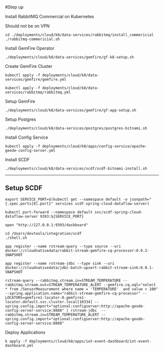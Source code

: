 #Step up


Install RabbitMQ Commercial on Kubernetes

Should not be on VPN

```shell
cd ./deployments/cloud/k8/data-services/rabbitmq/install_commericial
./rabbitmq-commericial.sh
```

Install GemFire Operator

```shell
./deployments/cloud/k8/data-services/gemfire/gf-k8-setup.sh
```


Create GemFire Cluster

```shell
kubectl apply -f deployments/cloud/k8/data-services/gemfire/gemfire.yml
```


```shell
kubectl apply -f deployments/cloud/k8/data-services/rabbitmq/rabbitmq.yml
```

Setup GemFire

```shell
./deployments/cloud/k8/data-services/gemfire/gf-app-setup.sh
```

Setup Postgres

```shell
./deployments/cloud/k8/data-services/postgres/postgres-bitnami.sh
```


Install Config Service

```shell
kubectl apply -f deployments/cloud/k8/apps/config-service/apache-geode-config-server.yml
```

Install SCDF

```shell
./deployments/cloud/k8/data-services/scdf/scdf-bitnami-install.sh
```

---------------------------

## Setup SCDF



```shell
export SERVICE_PORT=$(kubectl get --namespace default -o jsonpath="{.spec.ports[0].port}" services scdf-spring-cloud-dataflow-server)
```

```shell
kubectl port-forward --namespace default svc/scdf-spring-cloud-dataflow-server 9393:${SERVICE_PORT} 
```


```shell
open "http://127.0.0.1:9393/dashboard"
```


```shell
cd /Users/devtools/integration/scdf
./shell.sh 
```

```shell
app register --name rstream-query --type source --uri docker://cloudnativedata/rabbit-stream-gemfire-cq-processor:0.0.2-SNAPSHOT
```

```shell
app register --name rstream-jdbc --type sink --uri docker://cloudnativedata/jdbc-batch-upsert-rabbit-stream-sink:0.0.1-SNAPSHOT
```

```
rstream-query --rabbitmq.stream.in=STREAM_TEMPERATURE --rabbitmq.stream.out=STREAM_TEMPERATURE_ALERT --gemfire.cq.oql="select * from /SensorMeasurement where name = 'TEMPERATURE'  and value > 100" --spring.application.name="rabbit-stream-gemfire-cq-processor" --LOCATORS=gemfire1-locator-0.gemfire1-locator.default.svc.cluster.local[10334] --spring.config.import="optional:configserver:http://apache-geode-config-server-service:8888" | rstream-jdbc  --rabbitmq.stream.in=STREAM_TEMPERATURE_ALERT --spring.config.import="optional:configserver:http://apache-geode-config-server-service:8888"
```


Deploy Applications

```shell
k apply -f deployments/cloud/k8/apps/iot-event-dashboard/iot-event-dashboard.yml
```
